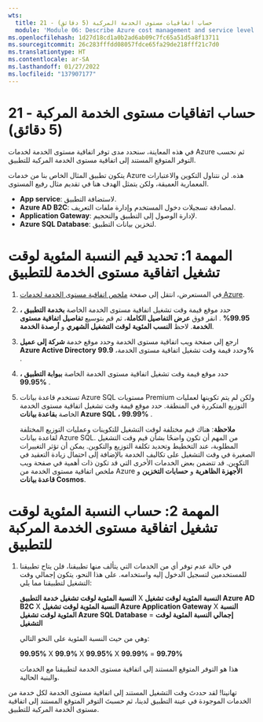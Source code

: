 ```yaml
---
wts:
  title: 21 - حساب اتفاقيات مستوى الخدمة المركبة (5 دقائق)
  module: 'Module 06: Describe Azure cost management and service level agreements'
ms.openlocfilehash: 1d27d18cd1a0b2ad6ab09c7fc65a51d5a8f13711
ms.sourcegitcommit: 26c283fffdd08057fdce65fa29de218fff21c7d0
ms.translationtype: HT
ms.contentlocale: ar-SA
ms.lasthandoff: 01/27/2022
ms.locfileid: "137907177"
---
```

# <a name="21---calculate-composite-slas-5-min"></a>21 - حساب اتفاقيات مستوى الخدمة المركبة (5 دقائق)

في هذه المعاينة، سنحدد مدى توفر اتفاقية مستوى الخدمة لخدمات Azure ثم نحسب التوفر المتوقع المستند إلى اتفاقية مستوى الخدمة المركبة للتطبيق.

يتكون تطبيق المثال الخاص بنا من خدمات Azure هذه. لن نتناول التكوين والاعتبارات المعمارية العميقة، ولكن يتمثل الهدف هنا في تقديم مثال رفيع المستوى.

+ **App service**: لاستضافة التطبيق.
+ **Azure AD B2C**: لمصادقة تسجيلات دخول المستخدم وإدارة ملفات التعريف.
+ **Application Gateway**: لإدارة الوصول إلى التطبيق والتحجيم. 
+ **Azure SQL Database**: لتخزين بيانات التطبيق. 

# <a name="task-1-determine-the-sla-uptime-percentage-values-for-our-application"></a>المهمة 1: تحديد قيم النسبة المئوية لوقت تشغيل اتفاقية مستوى الخدمة للتطبيق

1. في المستعرض، انتقل إلى صفحة [ملخص اتفاقية مستوى الخدمة لخدمات Azure](https://azure.microsoft.com/en-us/support/legal/sla/summary/).

2. حدد موقع قيمة وقت تشغيل اتفاقية مستوى الخدمة الخاصة **بخدمة التطبيق** **، 99.95%** . انقر فوق **عرض التفاصيل الكاملة**، ثم قم بتوسيع **تفاصيل اتفاقية مستوى الخدمة**. لاحظ **النسب المئوية لوقت التشغيل الشهري** و **أرصدة الخدمة**.

3. ارجع إلى صفحة ويب اتفاقية مستوى الخدمة وحدد موقع خدمة **شركة إلى عميل Azure Active Directory** وحدد قيمة وقت تشغيل اتفاقية مستوى الخدمة، **99.9%** . 

4. حدد موقع قيمة وقت تشغيل اتفاقية مستوى الخدمة الخاصة **ببوابة التطبيق** **، 99.95%** . 

5. تستخدم قاعدة بيانات Azure SQL مستويات Premium ولكن لم يتم تكوينها لعمليات التوزيع المتكررة في المنطقة. حدد موقع قيمة وقت تشغيل اتفاقية مستوى الخدمة الخاصة **بقاعدة بيانات Azure SQL** **، 99.99%** . 

    **ملاحظة**: هناك قيم مختلفة لوقت التشغيل للتكوينات وعمليات التوزيع المختلفة لقاعدة بيانات Azure SQL. من المهم أن تكون واضحًا بشأن قيم وقت التشغيل المطلوبة، عند التخطيط وتحديد تكلفة التوزيع والتكوين. يمكن أن تؤثر التغييرات الصغيرة في وقت التشغيل على تكاليف الخدمة بالإضافة إلى احتمال زيادة التعقيد في التكوين. قد تتضمن بعض الخدمات الأخرى التي قد تكون ذات أهمية في صفحة ويب ملخص اتفاقية مستوى الخدمة من Azure **الأجهزة الظاهرية** و **حسابات التخزين** و **قاعدة بيانات Cosmos**.

# <a name="task-2-calculate-the-application-composite-sla-percentage-uptime"></a>المهمة 2: حساب النسبة المئوية لوقت تشغيل اتفاقية مستوى الخدمة المركبة للتطبيق

1. في حالة عدم توفر أي من الخدمات التي يتألف منها تطبيقنا، فلن يتاح تطبيقنا للمستخدمين لتسجيل الدخول إليه واستخدامه. على هذا النحو، يتكون إجمالي وقت التشغيل لتطبيقنا مما يلي:

    **النسبة المئوية لوقت تشغيل خدمة التطبيق** X **النسبة المئوية لوقت تشغيل Azure AD B2C** X **النسبة المئوية لوقت تشغيل Azure Application Gateway**  X **النسبة المئوية لوقت تشغيل Azure SQL Database** = **إجمالي النسبة المئوية لوقت التشغيل**

    وهي من حيث النسبة المئوية على النحو التالي:

    **99.95%** X **99.9%** X **99.95%** X **99.99%**  = **99.79%**

    هذا هو التوفر المتوقع المستند إلى اتفاقية مستوى الخدمة لتطبيقنا مع الخدمات والبنية الحالية.

تهانينا! لقد حددتَ وقت التشغيل المستند إلى اتفاقية مستوى الخدمة لكل خدمة من الخدمات الموجودة في عينة التطبيق لدينا، ثم حسبتَ التوفر المتوقع المستند إلى اتفاقية مستوى الخدمة المركبة للتطبيق.
